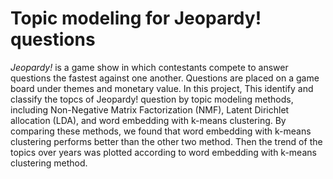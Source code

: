 # Topic modeling for Jeopardy! questions

*Jeopardy!* is a game show in which contestants compete to answer questions the fastest against one another. Questions are placed on a game board under themes and monetary value. In this project, This identify and classify the topcs of Jeopardy! question by topic modeling methods, including Non-Negative Matrix Factorization (NMF), Latent Dirichlet allocation (LDA), and word embedding with k-means clustering. By comparing these methods, we found that word embedding with k-means clustering performs better than the other two method. Then the trend of the topics over years was plotted according to word embedding with k-means clustering method.
              
              
